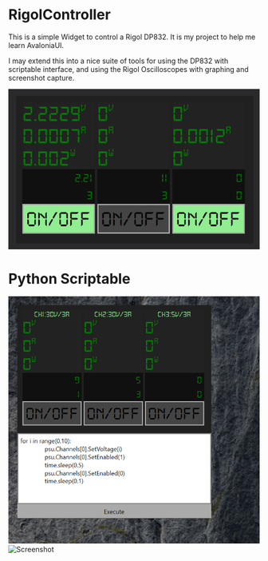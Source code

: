 # RigolController

This is a simple Widget to control a Rigol DP832.
It is my project to help me learn AvaloniaUI.

I may extend this into a nice suite of tools for using the DP832 with scriptable
interface, and using the Rigol Oscilloscopes with graphing and screenshot capture.

![Screenshot](https://github.com/jameswalmsley/RigolController/raw/master/docs/screenshot.png)

# Python Scriptable

![Screenshot](https://github.com/jameswalmsley/RigolController/raw/master/docs/screenshot-python.png)
![Screenshot](https://github.com/jameswalmsley/RigolController/raw/master/docs/screenshot-scope.png)
